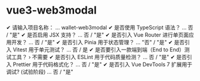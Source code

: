 # vue3-web3modal

✔ 请输入项目名称： … wallet-web3modal
✔ 是否使用 TypeScript 语法？ … 否 / "是"
✔ 是否启用 JSX 支持？ … 否 / "是"
✔ 是否引入 Vue Router 进行单页面应用开发？ … 否 / "是"
✔ 是否引入 Pinia 用于状态管理？ … "否" / "是"
✔ 是否引入 Vitest 用于单元测试？ … 否 / 是
✔ 是否要引入一款端到端（End to End）测试工具？ › 不需要
✔ 是否引入 ESLint 用于代码质量检测？ … 否 / "是"
✔ 是否引入 Prettier 用于代码格式化？ … 否 / "是"
✔ 是否引入 Vue DevTools 7 扩展用于调试? (试验阶段) … 否 / "是"